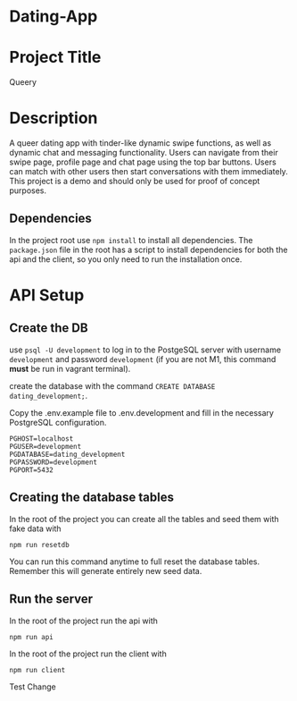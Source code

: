 # Dating-App

# Project Title 
Queery

# Description
A queer dating app with tinder-like dynamic swipe functions, as well as dynamic chat and messaging functionality. Users can navigate from their swipe page, profile page and chat page using the top bar buttons. Users can match with other users then start conversations with them immediately. This project is a demo and should only be used for proof of concept purposes.

## Dependencies

In the project root use `npm install` to install all dependencies. The `package.json` file in the root has a script to install dependencies for both the api and the client, so you only need to run the installation once.

# API Setup

## Create the DB

use `psql -U development` to log in to the PostgeSQL server with username `development` and password `development` (if you are not M1, this command **must** be run in vagrant terminal).

create the database with the command `CREATE DATABASE dating_development;`.

Copy the .env.example file to .env.development and fill in the necessary PostgreSQL configuration.

```
PGHOST=localhost
PGUSER=development
PGDATABASE=dating_development
PGPASSWORD=development
PGPORT=5432
```

## Creating the database tables

In the root of the project you can create all the tables and seed them with fake data with

```
npm run resetdb
```

You can run this command anytime to full reset the database tables. Remember this will generate entirely new seed data.

## Run the server

In the root of the project run the api with

```
npm run api
```

In the root of the project run the client with

```
npm run client
```

Test Change

